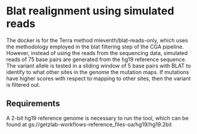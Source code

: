 # Blat realignment using simulated reads

The docker is for the Terra method mleventh/blat-reads-only, which uses the methodology employed
in the blat filtering step of the CGA pipeline. However, instead of using the reads from the 
sequencing data, simulated reads of 75 base pairs are generated from the hg19 reference sequence. 
The variant allele is tested in a sliding window of 5 base pairs with BLAT to identify to what other
sites in the genome the mutation maps. If mutations have higher scores with respect to mapping to 
other sites, then the variant is filtered out.

## Requirements
A 2-bit hg19 reference genome is necessary to run the tool, which can be found at 
gs://getzlab-workflows-reference_files-oa/hg19/hg19.2bit